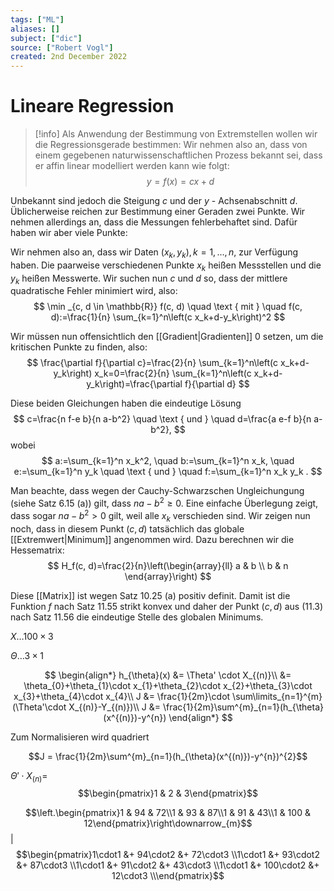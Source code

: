 ```yaml
---
tags: ["ML"]
aliases: []
subject: ["dic"]
source: ["Robert Vogl"]
created: 2nd December 2022
---
```


# Lineare Regression

> [!info] Als Anwendung der Bestimmung von Extremstellen wollen wir die Regressionsgerade bestimmen:
> Wir nehmen also an, dass von einem gegebenen naturwissenschaftlichen Prozess bekannt sei, dass er affin linear modelliert werden kann wie folgt:
> $$ y=f(x)=c x+d $$

Unbekannt sind jedoch die Steigung $c$ und der $y$ - Achsenabschnitt $d$. Üblicherweise reichen zur Bestimmung einer Geraden zwei Punkte. Wir nehmen allerdings an, dass die Messungen fehlerbehaftet sind. Dafür haben wir aber viele Punkte:

Wir nehmen also an, dass wir Daten $\left(x_k, y_k\right), k=1, \ldots, n$, zur Verfügung haben. Die paarweise verschiedenen Punkte $x_k$ heißen Messstellen und die $y_k$ heißen Messwerte. Wir suchen nun $c$ und $d$ so, dass der mittlere quadratische Fehler minimiert wird, also:
$$
\min _{c, d \in \mathbb{R}} f(c, d) \quad \text { mit } \quad f(c, d):=\frac{1}{n} \sum_{k=1}^n\left(c x_k+d-y_k\right)^2
$$

Wir müssen nun offensichtlich den [[Gradient|Gradienten]] $0$ setzen, um die kritischen Punkte zu finden, also:
$$
\frac{\partial f}{\partial c}=\frac{2}{n} \sum_{k=1}^n\left(c x_k+d-y_k\right) x_k=0=\frac{2}{n} \sum_{k=1}^n\left(c x_k+d-y_k\right)=\frac{\partial f}{\partial d}
$$

Diese beiden Gleichungen haben die eindeutige Lösung
$$
c=\frac{n f-e b}{n a-b^2} \quad \text { und } \quad d=\frac{a e-f b}{n a-b^2},
$$
wobei
$$
a:=\sum_{k=1}^n x_k^2, \quad b:=\sum_{k=1}^n x_k, \quad e:=\sum_{k=1}^n y_k \quad \text { und } \quad f:=\sum_{k=1}^n x_k y_k .
$$

Man beachte, dass wegen der Cauchy-Schwarzschen Ungleichungung (siehe Satz 6.15 (a)) gilt,
dass $n a-b^2 \geq 0$. Eine einfache Überlegung zeigt, dass sogar $n a-b^2>0$ gilt, weil alle $x_k$ verschieden sind. Wir zeigen nun noch, dass in diesem Punkt $(c, d)$ tatsächlich das globale [[Extremwert|Minimum]] angenommen wird. Dazu berechnen wir die Hessematrix:
$$
H_f(c, d)=\frac{2}{n}\left(\begin{array}{ll}
a & b \\
b & n
\end{array}\right)
$$

Diese [[Matrix]] ist wegen Satz 10.25 (a) positiv definit. Damit ist die Funktion $f$ nach Satz 11.55 strikt konvex und daher der Punkt $(c, d)$ aus (11.3) nach Satz 11.56 die eindeutige Stelle des globalen Minimums.


$X\dots 100\times3$

$\Theta\dots 3\times1$

$$
\begin{align*}
h_{\theta}(x) &= \Theta' \cdot X_{(n)}\\
&= \theta_{0}+\theta_{1}\cdot x_{1}+\theta_{2}\cdot x_{2}+\theta_{3}\cdot x_{3}+\theta_{4}\cdot x_{4}\\
J &= \frac{1}{2m}\cdot \sum\limits_{n=1}^{m}(\Theta'\cdot X_{(n)}-Y_{(n)})\\
J &= \frac{1}{2m}\sum^{m}_{n=1}(h_{\theta}(x^{(n)})-y^{n})
\end{align*}
$$

Zum Normalisieren wird quadriert

$$J = \frac{1}{2m}\sum^{m}_{n=1}(h_{\theta}(x^{(n)})-y^{n})^{2}$$

 $\Theta' \cdot X_{(n)} =$ $$\begin{pmatrix}1 & 2 & 3\end{pmatrix}$$ 


$$\left.\begin{pmatrix}1 & 94 & 72\\1 & 93 & 87\\1 & 91 & 43\\1 & 100 & 12\end{pmatrix}\right\downarrow_{m}$$ | $$\begin{pmatrix}1\cdot1 &+ 94\cdot2 &+ 72\cdot3 \\1\cdot1 &+ 93\cdot2 &+ 87\cdot3 \\1\cdot1 &+ 91\cdot2 &+ 43\cdot3 \\1\cdot1 &+ 100\cdot2 &+ 12\cdot3 \\\end{pmatrix}$$
